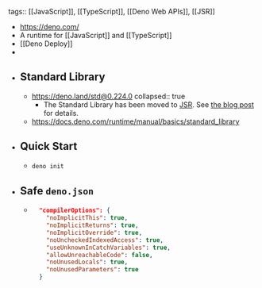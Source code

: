 tags:: [[JavaScript]], [[TypeScript]], [[Deno Web APIs]], [[JSR]]

- https://deno.com/
- A runtime for [[JavaScript]] and [[TypeScript]]
- [[Deno Deploy]]
-
- ## Standard Library
	- https://deno.land/std@0.224.0
	  collapsed:: true
		- The Standard Library has been moved to [JSR](https://jsr.io/@std). See [the blog post](https://deno.com/blog/std-on-jsr) for details.
	- https://docs.deno.com/runtime/manual/basics/standard_library
- ## Quick Start
	- ```bash
	  deno init
	  ```
- ## Safe `deno.json`
	- ```deno.json
	    "compilerOptions": {
	      "noImplicitThis": true,
	      "noImplicitReturns": true,
	      "noImplicitOverride": true,
	      "noUncheckedIndexedAccess": true,
	      "useUnknownInCatchVariables": true,
	      "allowUnreachableCode": false,
	      "noUnusedLocals": true,
	      "noUnusedParameters": true
	    }
	  ```